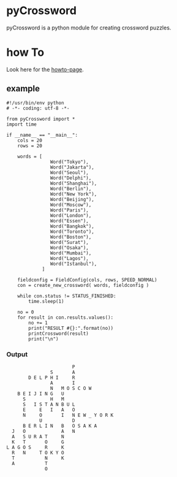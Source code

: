 # pyCrossword
pyCrossword is a python module for creating crossword puzzles.
# how To
Look here for the [howto-page](/pyCrossword/src/pyCrossword/__init__.py).
## example
    #!/usr/bin/env python
    # -*- coding: utf-8 -*-
    
    from pyCrossword import *
    import time
    
    if __name__ == "__main__":
        cols = 20
        rows = 20
        
        words = [
                    Word("Tokyo"),
                    Word("Jakarta"),
                    Word("Seoul"),
                    Word("Delphi"),
                    Word("Shanghai"),
                    Word("Berlin"),
                    Word("New York"),
                    Word("Beijing"),
                    Word("Moscow"),
                    Word("Paris"),
                    Word("London"),
                    Word("Essen"),
                    Word("Bangkok"),
                    Word("Toronto"),
                    Word("Boston"),
                    Word("Surat"),
                    Word("Osaka"),
                    Word("Mumbai"),
                    Word("Lagos"),
                    Word("Istanbul"),
                 ]
        
        fieldconfig = FieldConfig(cols, rows, SPEED_NORMAL)
        con = create_new_crossword( words, fieldconfig )
        
        while con.status != STATUS_FINISHED:
            time.sleep(1)
        
        no = 0
        for result in con.results.values():
            no += 1
            print("RESULT #{}:".format(no))
            printCrossword(result)
            print("\n")
### Output
                            P               
                    S       A               
            D E L P H I     R               
                    A       I               
                    N   M O S C O W         
        B E I J I N G   U                   
          S         H   M                   
          S   I S T A N B U L               
          E     E   I   A   O               
          N     O       I   N E W _ Y O R K 
                U           D               
          B E R L I N   B   O S A K A       
      J   O             A   N               
      A   S U R A T     N                   
      K   T       O     G                   
    L A G O S     R     K                   
      R   N     T O K Y O                   
      T           N     K                   
      A           T                         
                  O                         
